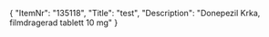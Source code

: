 {
  "ItemNr": "135118",
  "Title": "test",
  "Description": "Donepezil Krka, filmdragerad tablett 10 mg"
}